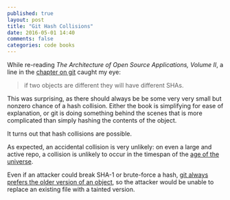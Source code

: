 ```yaml
---
published: true
layout: post
title: "Git Hash Collisions"
date: 2016-05-01 14:40
comments: false
categories: code books
---
```


While re-reading *The Architecture of Open Source Applications, Volume II*, a line in the [chapter on git](http://aosabook.org/en/git.html) caught my eye:

> if two objects are different they will have different SHAs.

This was surprising, as there should always be be some very very small but nonzero chance of a hash collision. Either the book is simplifying for ease of explanation, or git is doing something behind the scenes that is more complicated than simply hashing the contents of the object.

It turns out that hash collisions are possible.

As expected, an accidental collision is very unlikely: on even a large and active repo, a collision is unlikely to occur in the timespan of the [age of the universe](http://diego.assencio.com/?index=eacd6eedf46c9dd596a5f12221ad15b8).

Even if an attacker could break SHA-1 or brute-force a hash, [git always prefers the older version of an object](http://stackoverflow.com/a/9392525), so the attacker would be unable to replace an existing file with a tainted version.

